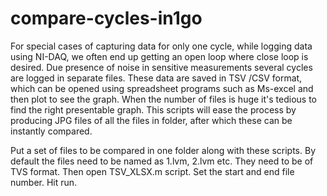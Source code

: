 # compare-cycles-in1go
For special cases of capturing data for only one cycle, while logging data using NI-DAQ, we often end up getting an open loop where close loop is desired. Due presence of noise in sensitive measurements several cycles are logged in separate files. These data are saved in TSV /CSV format, which can be opened using spreadsheet programs such as Ms-excel and then plot to see the graph. When the number of files is huge it's tedious to find the right presentable graph. This scripts will ease the process by producing JPG files of all the files in folder, after which these can be instantly compared.

Put a set of files to be compared in one folder along with these scripts. By default the files need to be named as 1.lvm, 2.lvm etc. They need to be of TVS format. Then open TSV_XLSX.m script. Set the start and end file number. Hit run.
